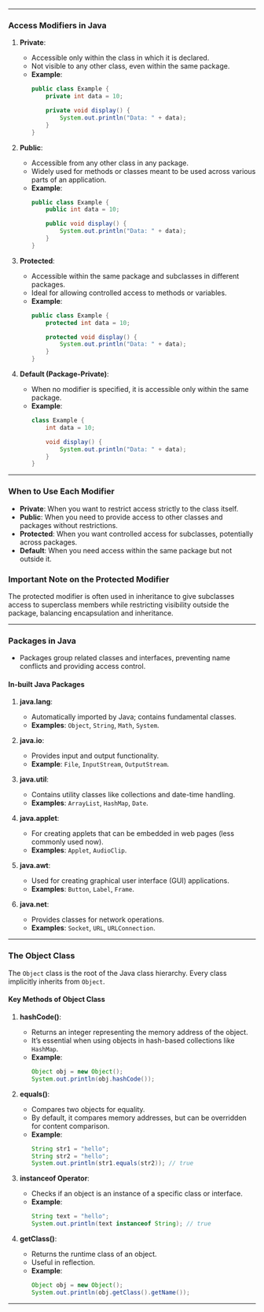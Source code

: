 
---

### Access Modifiers in Java

1. **Private**: 
   - Accessible only within the class in which it is declared.
   - Not visible to any other class, even within the same package.
   - **Example**:
     ```java
     public class Example {
         private int data = 10;

         private void display() {
             System.out.println("Data: " + data);
         }
     }
     ```

2. **Public**: 
   - Accessible from any other class in any package.
   - Widely used for methods or classes meant to be used across various parts of an application.
   - **Example**:
     ```java
     public class Example {
         public int data = 10;

         public void display() {
             System.out.println("Data: " + data);
         }
     }
     ```

3. **Protected**: 
   - Accessible within the same package and subclasses in different packages.
   - Ideal for allowing controlled access to methods or variables.
   - **Example**:
     ```java
     public class Example {
         protected int data = 10;

         protected void display() {
             System.out.println("Data: " + data);
         }
     }
     ```

4. **Default (Package-Private)**:
   - When no modifier is specified, it is accessible only within the same package.
   - **Example**:
     ```java
     class Example {
         int data = 10;

         void display() {
             System.out.println("Data: " + data);
         }
     }
     ```

---

### When to Use Each Modifier

- **Private**: When you want to restrict access strictly to the class itself.
- **Public**: When you need to provide access to other classes and packages without restrictions.
- **Protected**: When you want controlled access for subclasses, potentially across packages.
- **Default**: When you need access within the same package but not outside it.

### Important Note on the Protected Modifier
The protected modifier is often used in inheritance to give subclasses access to superclass members while restricting visibility outside the package, balancing encapsulation and inheritance.

---

### Packages in Java

- Packages group related classes and interfaces, preventing name conflicts and providing access control.
  
#### In-built Java Packages

1. **java.lang**:
   - Automatically imported by Java; contains fundamental classes.
   - **Examples**: `Object`, `String`, `Math`, `System`.

2. **java.io**:
   - Provides input and output functionality.
   - **Example**: `File`, `InputStream`, `OutputStream`.

3. **java.util**:
   - Contains utility classes like collections and date-time handling.
   - **Examples**: `ArrayList`, `HashMap`, `Date`.

4. **java.applet**:
   - For creating applets that can be embedded in web pages (less commonly used now).
   - **Examples**: `Applet`, `AudioClip`.

5. **java.awt**:
   - Used for creating graphical user interface (GUI) applications.
   - **Examples**: `Button`, `Label`, `Frame`.

6. **java.net**:
   - Provides classes for network operations.
   - **Examples**: `Socket`, `URL`, `URLConnection`.

---

### The Object Class

The `Object` class is the root of the Java class hierarchy. Every class implicitly inherits from `Object`.

#### Key Methods of Object Class

1. **hashCode()**:
   - Returns an integer representing the memory address of the object.
   - It’s essential when using objects in hash-based collections like `HashMap`.
   - **Example**:
     ```java
     Object obj = new Object();
     System.out.println(obj.hashCode());
     ```

2. **equals()**:
   - Compares two objects for equality.
   - By default, it compares memory addresses, but can be overridden for content comparison.
   - **Example**:
     ```java
     String str1 = "hello";
     String str2 = "hello";
     System.out.println(str1.equals(str2)); // true
     ```

3. **instanceof Operator**:
   - Checks if an object is an instance of a specific class or interface.
   - **Example**:
     ```java
     String text = "hello";
     System.out.println(text instanceof String); // true
     ```

4. **getClass()**:
   - Returns the runtime class of an object.
   - Useful in reflection.
   - **Example**:
     ```java
     Object obj = new Object();
     System.out.println(obj.getClass().getName());
     ```

---
